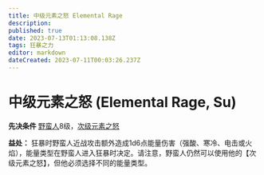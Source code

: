 ```yaml
---
title: 中级元素之怒 Elemental Rage
description: 
published: true
date: 2023-07-13T01:13:08.138Z
tags: 狂暴之力
editor: markdown
dateCreated: 2023-07-11T00:03:26.237Z
---
```


# 中级元素之怒 (Elemental Rage, Su)

**先决条件** [野蛮人](/野蛮人)8级，[次级元素之怒](/狂暴之力/次级元素之怒)

**益处：** 狂暴时野蛮人近战攻击额外造成1d6点能量伤害（强酸、寒冷、电击或火焰），能量类型在野蛮人进入狂暴时决定。请注意，野蛮人仍然可以使用他的【次级元素之怒】，但他必须选择不同的能量类型。
